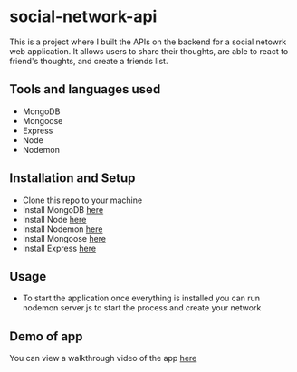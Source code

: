 # social-network-api
This is a project where I built the APIs on the backend for a social netowrk web application. It allows users to share their thoughts, are able to react to friend's thoughts, and create a friends list.

## Tools and languages used
* MongoDB 
* Mongoose
* Express
* Node
* Nodemon

## Installation and Setup
 * Clone this repo to your machine
 * Install MongoDB [here](https://docs.mongodb.com/manual/installation)
 * Install Node [here](https://nodejs.org/en/download/) 
 * Install Nodemon [here](https://www.npmjs.com/package/nodemon)
 * Install Mongoose [here](https://mongoosejs.com/docs/)
 * Install Express [here](https://expressjs.com/en/starter/installing.html)
 
 ## Usage
 * To start the application once everything is installed you can run nodemon server.js to start the process and create your network
  
 ## Demo of app
 You can view a walkthrough video of the app [here](https://drive.google.com/file/d/1H2R_atiZEcf-uUr-vq3F6lPYtz0X6ZeV/view)
